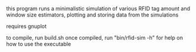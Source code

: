 this program runs a minimalistic simulation of various RFID tag amount and window size estimators, plotting and storing data from the simulations

requires gnuplot

to compile, run build.sh
once compiled, run "bin/rfid-sim -h" for help on how to use the executable
